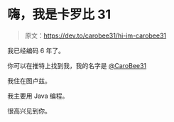 # 嗨，我是卡罗比 31

> 原文：<https://dev.to/carobee31/hi-im-carobee31>

我已经编码 6 年了。

你可以在推特上找到我，我的名字是 [@CaroBee31](https://twitter.com/CaroBee31)

我住在图卢兹。

我主要用 Java 编程。

很高兴见到你。